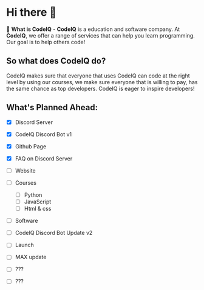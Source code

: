 # Hi there 👋

🤔 **What is CodeIQ** - **CodeIQ** is a education and software company. At **CodeIQ**, we offer a range of services that can help you learn programming.  Our goal is to help others code!

## So what does CodeIQ do?

CodeIQ makes sure that everyone that uses CodeIQ can code at the right level by using our courses, we make sure everyone that is willing to pay, has the same chance as top developers. CodeIQ is eager to inspire developers!

## What's Planned Ahead:
- [x] Discord Server
- [x] CodeIQ Discord Bot v1
- [x] Github Page
- [x] FAQ on Discord Server 
- [ ] Website
- [ ] Courses
    - [ ] Python
    - [ ] JavaScript
    - [ ] Html & css
- [ ] Software
- [ ] CodeIQ Discord Bot Update v2
- [ ] Launch
- [ ] MAX update
- [ ] ???
- [ ] ???

